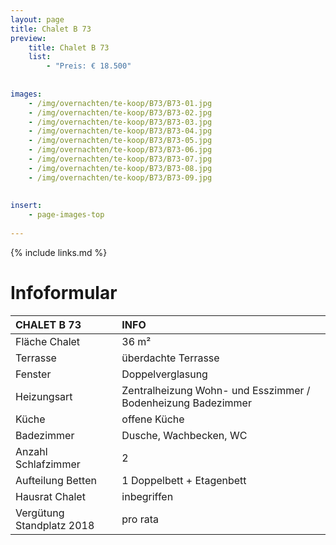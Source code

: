 ```yaml
---
layout: page
title: Chalet B 73
preview: 
    title: Chalet B 73
    list:
        - "Preis: € 18.500"
        
        
images:
    - /img/overnachten/te-koop/B73/B73-01.jpg
    - /img/overnachten/te-koop/B73/B73-02.jpg
    - /img/overnachten/te-koop/B73/B73-03.jpg
    - /img/overnachten/te-koop/B73/B73-04.jpg
    - /img/overnachten/te-koop/B73/B73-05.jpg
    - /img/overnachten/te-koop/B73/B73-06.jpg
    - /img/overnachten/te-koop/B73/B73-07.jpg
    - /img/overnachten/te-koop/B73/B73-08.jpg
    - /img/overnachten/te-koop/B73/B73-09.jpg
    
    
insert:
    - page-images-top
    
---
```


{% include links.md %}



# Infoformular 

CHALET B 73                 | INFO        | 
:---------------------------|:------------|
Fläche Chalet               |36 m²
Terrasse                    |überdachte Terrasse  
Fenster                     |Doppelverglasung
Heizungsart                 |Zentralheizung Wohn- und Esszimmer / Bodenheizung Badezimmer
Küche                       |offene Küche
Badezimmer                  |Dusche, Wachbecken, WC
Anzahl Schlafzimmer         |2
Aufteilung Betten           |1 Doppelbett + Etagenbett
Hausrat Chalet              |inbegriffen
Vergütung Standplatz 2018   |pro rata
